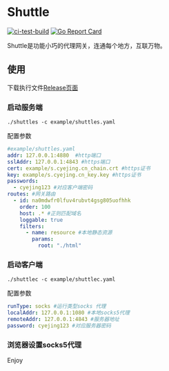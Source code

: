 # Shuttle
[![ci-test-build](https://github.com/cyejing/shuttle/actions/workflows/ci-test-build.yml/badge.svg)](https://github.com/cyejing/shuttle/actions/workflows/ci-test-build.yml)
[![Go Report Card](https://goreportcard.com/badge/github.com/cyejing/shuttle)](https://goreportcard.com/report/github.com/cyejing/shuttle)

Shuttle是功能小巧的代理网关，连通每个地方，互联万物。

## 使用
下载执行文件[Release页面](https://github.com/cyejing/shuttle/releases)
### 启动服务端
``./shuttles -c example/shuttles.yaml``

配置参数
```yaml
#example/shuttles.yaml
addr: 127.0.0.1:4880  #http端口
sslAddr: 127.0.0.1:4843 #https端口
cert: example/s.cyejing.cn_chain.crt #https证书
key: example/s.cyejing.cn_key.key #https证书
passwords:
  - cyejing123 #对应客户端密码
routes: #网关路由
  - id: na0mdwfr0lfuv4rubvt4gsg805uofhhk
    order: 100
    host: .* #正则匹配域名
    loggable: true
    filters:
      - name: resource #本地静态资源
        params:
          root: "./html"
```
### 启动客户端
``./shuttlec -c example/shuttlec.yaml``

配置参数
```yaml
runType: socks #运行类型socks 代理
localAddr: 127.0.0.1:1080 #本地socks5代理
remoteAddr: 127.0.0.1:4843 #服务器地址
password: cyejing123 #对应服务器密码

```

### 浏览器设置socks5代理
Enjoy
